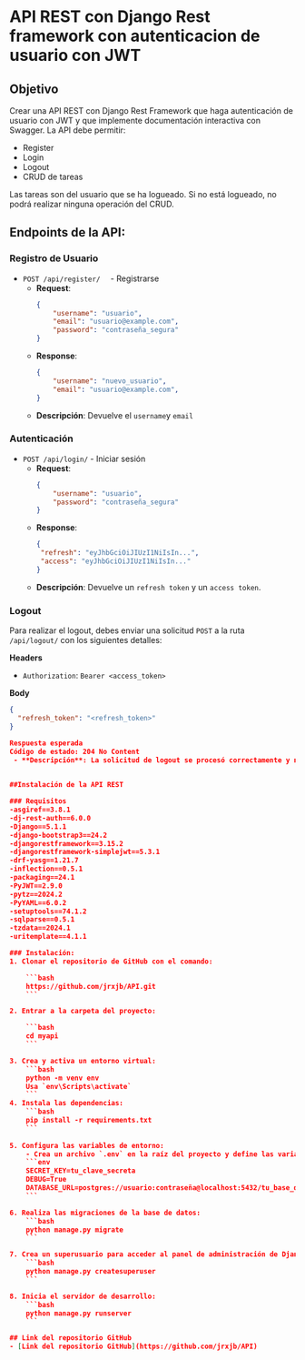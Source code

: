 # API REST con Django Rest framework con autenticacion de usuario con JWT

## Objetivo
Crear una API REST con Django Rest Framework que haga autenticación de usuario con JWT y que implemente documentación interactiva con Swagger. La API debe permitir:
- Register
- Login
- Logout
- CRUD de tareas

Las tareas son del usuario que se ha logueado. Si no está logueado, no podrá realizar ninguna operación del CRUD.



## Endpoints de la API:

### Registro de Usuario

- `POST /api/register/  ` - Registrarse
  - **Request**: 
    ```json
    {
        "username": "usuario",
        "email": "usuario@example.com",
        "password": "contraseña_segura"
    }
    ```
  - **Response**:
    ```json
    {
        "username": "nuevo_usuario",
        "email": "usuario@example.com", 
    }
    ```
  - **Descripción**: Devuelve el `username`y `email` 

### Autenticación
- `POST /api/login/` - Iniciar sesión
  - **Request**: 
    ```json
    {
        "username": "usuario",
        "password": "contraseña_segura"
    }
    ```
  - **Response**:
    ```json
    {
     "refresh": "eyJhbGciOiJIUzI1NiIsIn...",
     "access": "eyJhbGciOiJIUzI1NiIsIn..."
    }
    ```
  - **Descripción**: Devuelve un `refresh token` y un `access token`.



### Logout

Para realizar el logout, debes enviar una solicitud `POST` a la ruta `/api/logout/` con los siguientes detalles:

**Headers**

- `Authorization`: `Bearer <access_token>`

 **Body**

```json
{
  "refresh_token": "<refresh_token>"
}

Respuesta esperada
Código de estado: 204 No Content
 - **Descripción**: La solicitud de logout se procesó correctamente y no hay contenido adicional que devolver.

    
##Instalación de la API REST

### Requisitos
-asgiref==3.8.1
-dj-rest-auth==6.0.0
-Django==5.1.1
-django-bootstrap3==24.2
-djangorestframework==3.15.2
-djangorestframework-simplejwt==5.3.1
-drf-yasg==1.21.7
-inflection==0.5.1
-packaging==24.1
-PyJWT==2.9.0
-pytz==2024.2
-PyYAML==6.0.2
-setuptools==74.1.2
-sqlparse==0.5.1
-tzdata==2024.1
-uritemplate==4.1.1

### Instalación:
1. Clonar el repositorio de GitHub con el comando:

    ```bash
    https://github.com/jrxjb/API.git
    ```

2. Entrar a la carpeta del proyecto:

    ```bash
    cd myapi
    ```

3. Crea y activa un entorno virtual:
    ```bash
    python -m venv env
    Usa `env\Scripts\activate`
    ```
4. Instala las dependencias:
    ```bash
    pip install -r requirements.txt
    ```
  
5. Configura las variables de entorno:
    - Crea un archivo `.env` en la raíz del proyecto y define las variables necesarias.
    ```env
    SECRET_KEY=tu_clave_secreta
    DEBUG=True
    DATABASE_URL=postgres://usuario:contraseña@localhost:5432/tu_base_de_datos
    ```

6. Realiza las migraciones de la base de datos:
    ```bash
    python manage.py migrate
    ```

7. Crea un superusuario para acceder al panel de administración de Django:
    ```bash
    python manage.py createsuperuser
    ```

8. Inicia el servidor de desarrollo:
    ```bash
    python manage.py runserver
    ```

## Link del repositorio GitHub
- [Link del repositorio GitHub](https://github.com/jrxjb/API)

